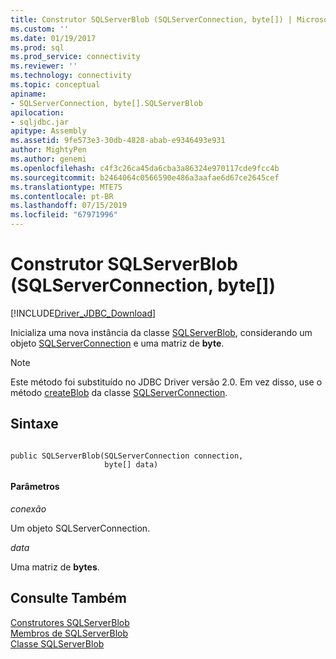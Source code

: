```yaml
---
title: Construtor SQLServerBlob (SQLServerConnection, byte[]) | Microsoft Docs
ms.custom: ''
ms.date: 01/19/2017
ms.prod: sql
ms.prod_service: connectivity
ms.reviewer: ''
ms.technology: connectivity
ms.topic: conceptual
apiname:
- SQLServerConnection, byte[].SQLServerBlob
apilocation:
- sqljdbc.jar
apitype: Assembly
ms.assetid: 9fe573e3-30db-4828-abab-e9346493e931
author: MightyPen
ms.author: genemi
ms.openlocfilehash: c4f3c26ca45da6cba3a86324e970117cde9fcc4b
ms.sourcegitcommit: b2464064c0566590e486a3aafae6d67ce2645cef
ms.translationtype: MTE75
ms.contentlocale: pt-BR
ms.lasthandoff: 07/15/2019
ms.locfileid: "67971996"
---
```

# <a name="sqlserverblob-constructor-sqlserverconnection-byte"></a>Construtor SQLServerBlob (SQLServerConnection, byte[])
[!INCLUDE[Driver_JDBC_Download](../../../includes/driver_jdbc_download.md)]

  Inicializa uma nova instância da classe [SQLServerBlob](../../../connect/jdbc/reference/sqlserverblob-class.md), considerando um objeto [SQLServerConnection](../../../connect/jdbc/reference/sqlserverconnection-class.md) e uma matriz de **byte**.  
  
> [!NOTE]  
>  Este método foi substituído no JDBC Driver versão 2.0. Em vez disso, use o método [createBlob](../../../connect/jdbc/reference/createblob-method-sqlserverconnection.md) da classe [SQLServerConnection](../../../connect/jdbc/reference/sqlserverconnection-class.md).  
  
## <a name="syntax"></a>Sintaxe  
  
```  
  
public SQLServerBlob(SQLServerConnection connection,  
                     byte[] data)  
```  
  
#### <a name="parameters"></a>Parâmetros  
 *conexão*  
  
 Um objeto SQLServerConnection.  
  
 *data*  
  
 Uma matriz de **bytes**.  
  
## <a name="see-also"></a>Consulte Também  
 [Construtores SQLServerBlob](../../../connect/jdbc/reference/sqlserverblob-constructors.md)   
 [Membros de SQLServerBlob](../../../connect/jdbc/reference/sqlserverblob-members.md)   
 [Classe SQLServerBlob](../../../connect/jdbc/reference/sqlserverblob-class.md)  
  
  
